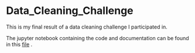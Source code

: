 # Data_Cleaning_Challenge

This is my final result of a data cleaning challenge I participated in.

The jupyter notebook containing the code and documentation can be found in this [file](https://github.com/PaulaBesst/Data_Cleaning_Challenge/blob/84313c01d4c4f031e407ae0a3d677e001a5cd371/fifa21%20data/FIFA21.ipynb)         . 
